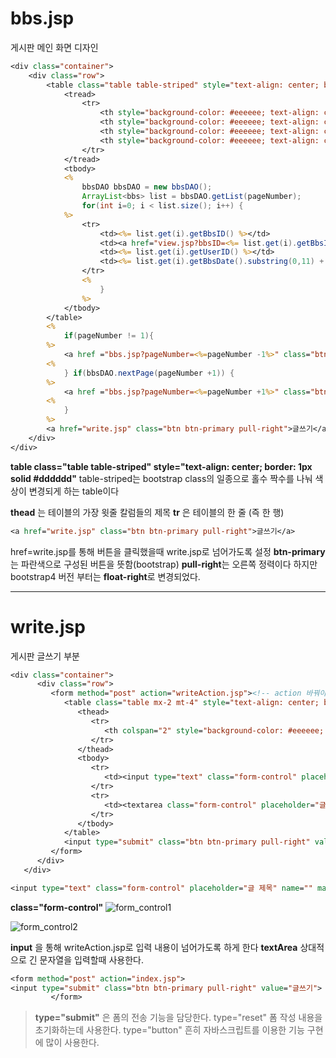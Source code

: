 # bbs.jsp
게시판 메인 화면 디자인
```jsp
<div class="container">
	<div class="row">
		<table class="table table-striped" style="text-align: center; border: 1px solid #dddddd">
			<tread>
				<tr>
					<th style="background-color: #eeeeee; text-align: center;">번호</th>
					<th style="background-color: #eeeeee; text-align: center;">제목</th>
					<th style="background-color: #eeeeee; text-align: center;">작성자</th>
					<th style="background-color: #eeeeee; text-align: center;">작성일</th>
				</tr>
			</tread>
			<tbody>
			<%
				bbsDAO bbsDAO = new bbsDAO();
				ArrayList<bbs> list = bbsDAO.getList(pageNumber);
				for(int i=0; i < list.size(); i++) {
			%>
				<tr>
					<td><%= list.get(i).getBbsID() %></td>
					<td><a href="view.jsp?bbsID=<%= list.get(i).getBbsID() %>"><%= list.get(i).getBbsTitle().replaceAll(" ","&nbsp;").replaceAll("<","&lt;").replaceAll(">","&gt;").replaceAll("\n","<br>;") %></a></td>
					<td><%= list.get(i).getUserID() %></td>
					<td><%= list.get(i).getBbsDate().substring(0,11) + list.get(i).getBbsDate().substring(11,13) + "시" + list.get(i).getBbsDate().substring(14,16) + "분" %></td>
				</tr>
				<%
					}
				%>
			</tbody>
		</table>
		<%
			if(pageNumber != 1){
		%>
			<a href ="bbs.jsp?pageNumber=<%=pageNumber -1%>" class="btn btn-success btn-arraw-left">이전</a>
		<%
			} if(bbsDAO.nextPage(pageNumber +1)) {
		%>
			<a href ="bbs.jsp?pageNumber=<%=pageNumber +1%>" class="btn btn-success btn-arraw-left">다음</a>
		<%
			}
		%>
		<a href="write.jsp" class="btn btn-primary pull-right">글쓰기</a>
	</div>
</div>
```

**table class="table table-striped" style="text-align: center; border: 1px solid #dddddd"**
table-striped는 bootstrap class의 일종으로 홀수 짝수를 나눠 색상이 변경되게 하는 table이다

**thead** 는 테이블의 가장 윗줄 칼럼들의 제목
**tr** 은 테이블의 한 줄 (즉 한 행)
```jsp
<a href="write.jsp" class="btn btn-primary pull-right">글쓰기</a>
```
href=write.jsp를 통해 버튼을 클릭했을때 write.jsp로 넘어가도록 설정
**btn-primary**는 파란색으로 구성된 버튼을 뜻함(bootstrap)
**pull-right**는 오른쪽 정력이다 하지만 bootstrap4 버전 부터는 **float-right**로 변경되었다.

---

# write.jsp
게시판 글쓰기 부분

```jsp
<div class="container">
      <div class="row">
         <form method="post" action="writeAction.jsp"><!-- action 바꿔야함 -->
            <table class="table mx-2 mt-4" style="text-align: center; border: 1px solid #dddddd">
               <thead>
                  <tr>
                     <th colspan="2" style="background-color: #eeeeee; text-align: center;">게시판 글쓰기 양식</th>
                  </tr>
               </thead>
               <tbody>
                  <tr>
                     <td><input type="text" class="form-control" placeholder="글 제목" name="" maxlength="50"></td>
                  </tr>
                  <tr>
                     <td><textarea class="form-control" placeholder="글 내용" name="" maxlength="2048" style="height: 350px;"></textarea></td>
                  </tr>
               </tbody>
            </table>
            <input type="submit" class="btn btn-primary pull-right" value="글쓰기">
         </form>
      </div>
   </div>
```
```jsp
<input type="text" class="form-control" placeholder="글 제목" name="" maxlength="50"></td>
```
**class="form-control"**
![form_control1](https://user-images.githubusercontent.com/41488792/46293804-71073500-c5cf-11e8-91f0-f5f7ba720adb.PNG)

![form_control2](https://user-images.githubusercontent.com/41488792/46293922-9dbb4c80-c5cf-11e8-8b39-1c7b6bc28506.PNG)

**input** 을 통해 writeAction.jsp로 입력 내용이 넘어가도록 하게 한다
**textArea** 상대적으로 긴 문자열을 입력할때 사용한다.

```jsp
<form method="post" action="index.jsp">
<input type="submit" class="btn btn-primary pull-right" value="글쓰기">
         </form>
```
>**type="submit"** 은 폼의 전송 기능을 담당한다.
type="reset" 폼 작성 내용을 초기화하는데 사용한다.
type="button" 흔히 자바스크립트를 이용한 기능 구현에 많이 사용한다.